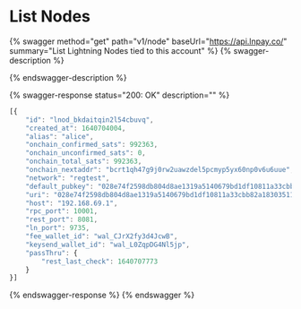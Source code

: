 # List Nodes

{% swagger method="get" path="v1/node" baseUrl="https://api.lnpay.co/" summary="List Lightning Nodes tied to this account" %}
{% swagger-description %}

{% endswagger-description %}

{% swagger-response status="200: OK" description="" %}
```javascript
[{
    "id": "lnod_bkdaitqin2l54cbuvq",
    "created_at": 1640704004,
    "alias": "alice",
    "onchain_confirmed_sats": 992363,
    "onchain_unconfirmed_sats": 0,
    "onchain_total_sats": 992363,
    "onchain_nextaddr": "bcrt1qh47g9j0rw2uawzdel5pcmyp5yx60np0v6u6uue",
    "network": "regtest",
    "default_pubkey": "028e74f2598db804d8ae1319a5140679bd1df10811a33cbb82a183035110343760",
    "uri": "028e74f2598db804d8ae1319a5140679bd1df10811a33cbb82a183035110343760@192.168.69.1:9735",
    "host": "192.168.69.1",
    "rpc_port": 10001,
    "rest_port": 8081,
    "ln_port": 9735,
    "fee_wallet_id": "wal_CJrX2fy3d4JcwB",
    "keysend_wallet_id": "wal_L0ZqpDG4Nl5jp",
    "passThru": {
        "rest_last_check": 1640707773
    }
}]
```
{% endswagger-response %}
{% endswagger %}

